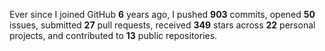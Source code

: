 Ever since I joined GitHub **6** years ago, I pushed **903** commits, opened **50** issues, submitted **27** pull requests, received **349** stars across **22** personal projects, and contributed to **13** public repositories.